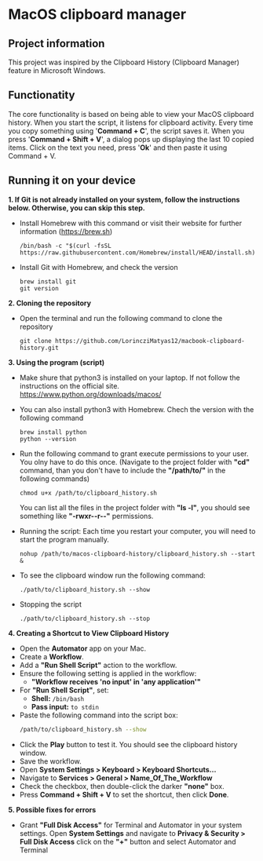 <!-- @format -->

# MacOS clipboard manager

## Project information

This project was inspired by the Clipboard History (Clipboard Manager) feature in Microsoft Windows.

## Functionatity

The core functionality is based on being able to view your MacOS clipboard history.
When you start the script, it listens for clipboard activity. Every time you copy something using '**Command + C**', the script saves it. When you press '**Command + Shift + V**', a dialog pops up displaying the last 10 copied items. Click on the text you need, press '**Ok**' and then paste it using Command + V.

## Running it on your device

**1. If Git is not already installed on your system, follow the instructions below. Otherwise, you can skip this step.**

-   Install Homebrew with this command or visit their website for further information (https://brew.sh)
    ```
    /bin/bash -c "$(curl -fsSL https://raw.githubusercontent.com/Homebrew/install/HEAD/install.sh)"
    ```
-   Install Git with Homebrew, and check the version
    ```
    brew install git
    git version
    ```

**2. Cloning the repository**

-   Open the terminal and run the following command to clone the repository

    ```
    git clone https://github.com/LorincziMatyas12/macbook-clipboard-history.git
    ```

**3. Using the program (script)**

-   Make shure that python3 is installed on your laptop. If not follow the instructions on the official site. https://www.python.org/downloads/macos/
-   You can also install python3 with Homebrew. Chech the version with the following command

    ```
    brew install python
    python --version
    ```

-   Run the following command to grant execute permissions to your user. You olny have to do this once. (Navigate to the project folder with **"cd"** command, than you don't have to include the **"/path/to/"** in the following commands)
    ```
    chmod u+x /path/to/clipboard_history.sh
    ```
    You can list all the files in the project folder with **"ls -l"**, you should see something like **"-rwxr--r--"** permissions.
-   Running the script: Each time you restart your computer, you will need to start the program manually.
    ```
    nohup /path/to/macos-clipboard-history/clipboard_history.sh --start &
    ```
-   To see the clipboard window run the following command:
    ```
    ./path/to/clipboard_history.sh --show
    ```
-   Stopping the script
    ```
    ./path/to/clipboard_history.sh --stop
    ```

**4. Creating a Shortcut to View Clipboard History**

-   Open the **Automator** app on your Mac.
-   Create a **Workflow**.
-   Add a **"Run Shell Script"** action to the workflow.
-   Ensure the following setting is applied in the workflow:
    -   **"Workflow receives 'no input' in 'any application'"**
-   For **"Run Shell Script"**, set:
    -   **Shell:** `/bin/bash`
    -   **Pass input:** `to stdin`
-   Paste the following command into the script box:
    ```bash
    /path/to/clipboard_history.sh --show
    ```
-   Click the **Play** button to test it. You should see the clipboard history window.
-   Save the workflow.
-   Open **System Settings > Keyboard > Keyboard Shortcuts...**
-   Navigate to **Services > General > Name_Of_The_Workflow**
-   Check the checkbox, then double-click the darker **"none"** box.
-   Press **Command + Shift + V** to set the shortcut, then click **Done**.

**5. Possible fixes for errors**

-   Grant **"Full Disk Access"** for Terminal and Automator in your system settings. Open **System Settings** and navigate to **Privacy & Security > Full Disk Access** click on the **"+"** button and select Automator and Terminal

